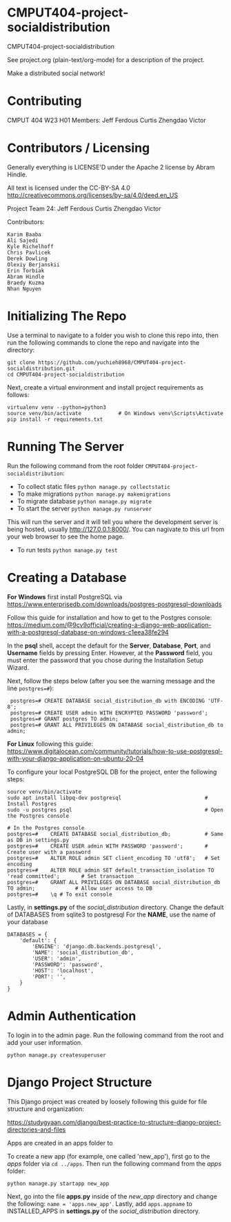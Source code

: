 CMPUT404-project-socialdistribution
===================================

CMPUT404-project-socialdistribution

See project.org (plain-text/org-mode) for a description of the project.

Make a distributed social network!

Contributing
============

CMPUT 404 W23 H01 Members:
    Jeff
    Ferdous
    Curtis
    Zhengdao
    Victor

Contributors / Licensing
========================

Generally everything is LICENSE'D under the Apache 2 license by Abram Hindle.

All text is licensed under the CC-BY-SA 4.0 http://creativecommons.org/licenses/by-sa/4.0/deed.en_US

Project Team 24:
    Jeff
    Ferdous
    Curtis
    Zhengdao
    Victor

Contributors:

    Karim Baaba
    Ali Sajedi
    Kyle Richelhoff
    Chris Pavlicek
    Derek Dowling
    Olexiy Berjanskii
    Erin Torbiak
    Abram Hindle
    Braedy Kuzma
    Nhan Nguyen

# Initializing The Repo

Use a terminal to navigate to a folder you wish to clone this repo into, then run the following commands to clone the repo and navigate into the directory:

```
git clone https://github.com/yuchieh8968/CMPUT404-project-socialdistribution.git
cd CMPUT404-project-socialdistribution
```

Next, create a virtual environment and install project requirements as follows:

```
virtualenv venv --python=python3
source venv/bin/activate            # On Windows venv\Scripts\Activate
pip install -r requirements.txt
```

# Running The Server
Run the following command from the root folder ```CMPUT404-project-socialdistribution```:

- To collect static files `python manage.py collectstatic`
- To make migrations `python manage.py makemigrations`
- To migrate database `python manage.py migrate`
- To start the server `python manage.py runserver`

This will run the server and it will tell you where the development server is being hosted, usually http://127.0.0.1:8000/.
You can nagivate to this url from your web browser to see the home page.

- To run tests `python manage.py test`

# Creating a Database

**For Windows** first install PostgreSQL via https://www.enterprisedb.com/downloads/postgres-postgresql-downloads

Follow this guide for installation and how to get to the Postgres console:
https://medium.com/@9cv9official/creating-a-django-web-application-with-a-postgresql-database-on-windows-c1eea38fe294

In the **psql** shell, accept the default for the **Server**, **Database**, **Port**, and **Username** fields by pressing Enter.
However, at the **Password** field, you must enter the password that you chose during the Installation Setup Wizard.

Next, follow the steps below (after you see the warning message and the line ```postgres=#```):

```
 postgres=# CREATE DATABASE social_distribution_db with ENCODING 'UTF-8';
 postgres=# CREATE USER admin WITH ENCRYPTED PASSWORD 'password';
 postgres=# GRANT postgres TO admin;
 postgres=# GRANT ALL PRIVILEGES ON DATABASE social_distribution_db to admin;
```

**For Linux** following this guide: https://www.digitalocean.com/community/tutorials/how-to-use-postgresql-with-your-django-application-on-ubuntu-20-04

To configure your local PostgreSQL DB for the project, enter the following steps:

```
source venv/bin/activate
sudo apt install libpq-dev postgresql                           # Install Postgres
sudo -u postgres psql                                           # Open the Postgres console

# In the Postgres console
postgres=#    CREATE DATABASE social_distribution_db;           # Same as DB in settings.py
postgres=#    CREATE USER admin WITH PASSWORD 'password';       # Create user with a password
postgres=#    ALTER ROLE admin SET client_encoding TO 'utf8';   # Set encoding
postgres=#    ALTER ROLE admin SET default_transaction_isolation TO 'read committed';       # Set transaction
postgres=#    GRANT ALL PRIVILEGES ON DATABASE social_distribution_db TO admin;             # Allow user access to DB
postgres=#    \q # To exit console
```

Lastly, in **settings.py** of the *social_distribution* directory.
Change the default of DATABASES from sqlite3 to postgresql
For the **NAME**, use the name of your database

```
DATABASES = {
    'default': {
        'ENGINE': 'django.db.backends.postgresql',
        'NAME': 'social_distribution_db',
        'USER': 'admin',
        'PASSWORD': 'password',
        'HOST': 'localhost',
        'PORT': '',
    }
}
```

# Admin Authentication

To login in to the admin page.
Run the following command from the root and add your user information.

```
python manage.py createsuperuser
```

# Django Project Structure
This Django project was created by loosely following this guide for file structure and organization:

https://studygyaan.com/django/best-practice-to-structure-django-project-directories-and-files

Apps are created in an apps folder to

To create a new app (for example, one called 'new_app'), first go to the *apps* folder via ```cd ../apps```.
Then run the following command from the *apps* folder:

```
python manage.py startapp new_app
```

Next, go into the file **apps.py** inside of the *new_app* directory and change the following: ```name = 'apps.new_app'```.
Lastly, add ```apps.appname``` to INSTALLED_APPS in **settings.py** of the *social_distribution* directory.





